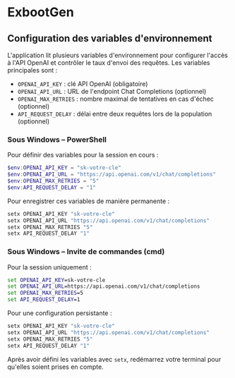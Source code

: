 # ExbootGen

## Configuration des variables d'environnement

L'application lit plusieurs variables d'environnement pour configurer l'accès à l'API OpenAI et contrôler le taux d'envoi des requêtes. Les variables principales sont :

- `OPENAI_API_KEY` : clé API OpenAI (obligatoire)
- `OPENAI_API_URL` : URL de l'endpoint Chat Completions (optionnel)
- `OPENAI_MAX_RETRIES` : nombre maximal de tentatives en cas d'échec (optionnel)
- `API_REQUEST_DELAY` : délai entre deux requêtes lors de la population (optionnel)

### Sous Windows – PowerShell
Pour définir des variables pour la session en cours :

```powershell
$env:OPENAI_API_KEY = "sk-votre-cle"
$env:OPENAI_API_URL = "https://api.openai.com/v1/chat/completions"
$env:OPENAI_MAX_RETRIES = "5"
$env:API_REQUEST_DELAY = "1"
```

Pour enregistrer ces variables de manière permanente :

```powershell
setx OPENAI_API_KEY "sk-votre-cle"
setx OPENAI_API_URL "https://api.openai.com/v1/chat/completions"
setx OPENAI_MAX_RETRIES "5"
setx API_REQUEST_DELAY "1"
```

### Sous Windows – Invite de commandes (cmd)
Pour la session uniquement :

```cmd
set OPENAI_API_KEY=sk-votre-cle
set OPENAI_API_URL=https://api.openai.com/v1/chat/completions
set OPENAI_MAX_RETRIES=5
set API_REQUEST_DELAY=1
```

Pour une configuration persistante :

```cmd
setx OPENAI_API_KEY "sk-votre-cle"
setx OPENAI_API_URL "https://api.openai.com/v1/chat/completions"
setx OPENAI_MAX_RETRIES "5"
setx API_REQUEST_DELAY "1"
```

Après avoir défini les variables avec `setx`, redémarrez votre terminal pour qu'elles soient prises en compte.
